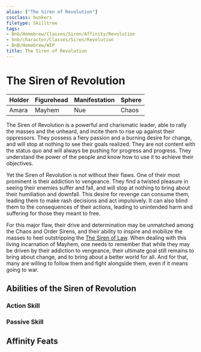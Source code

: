 ```yaml
---
alias: ["The Siren of Revolution"]
cssclass: bunkers
filetype: Skilltree 
tags:
- Bnb/Homebrew/Classes/Siren/Affinity/Revolution
- bnb/character/Classes/Siren/Revolution
- BnB/Homebrew/WIP
title: The Siren of Revolution
---
```


# The Siren of Revolution

| Holder    | Figurehead | Manifestation | Sphere  |
| --- | ---------- | ------------- | ------- |
| Amara    | Mayhem       | Nue       | Chaos |

The Siren of Revolution is a powerful and charismatic leader, able to rally the masses  and the unheard, and incite them to rise up against their oppressors. They possess a fiery passion and a burning desire for change, and will stop at nothing to see their goals realized. They are not content with the status quo and will always be pushing for progress and progress. They understand the power of the people and know how to use it to achieve their objectives.

Yet the Siren of Revolution is not without their flaws. One of their most prominent is their addiction to vengeance. They find a twisted pleasure in seeing their enemies suffer and fall, and will stop at nothing to bring about their humiliation and downfall. This desire for revenge can consume them, leading them to make rash decisions and act impulsively. It can also blind them to the consequences of their actions, leading to unintended harm and suffering for those they meant to free.

For this major flaw, their drive and determination may be unmatched among the Chaos and Order Sirens, and their ability to inspire and mobilize the masses to heel outstripping the [The Siren of Law](Law/The-Siren-of-Law.md). When dealing with this living incarnation of Mayhem, one needs to remember that while they may be driven by their addiction to vengeance, their ultimate goal still remains to bring about change, and to bring about a better world for all. And for that, many are willing to follow them and fight alongside them, even if it means going to war.

## Abilities of the Siren of Revolution
### Action Skill


### Passive Skill

## Affinity Feats